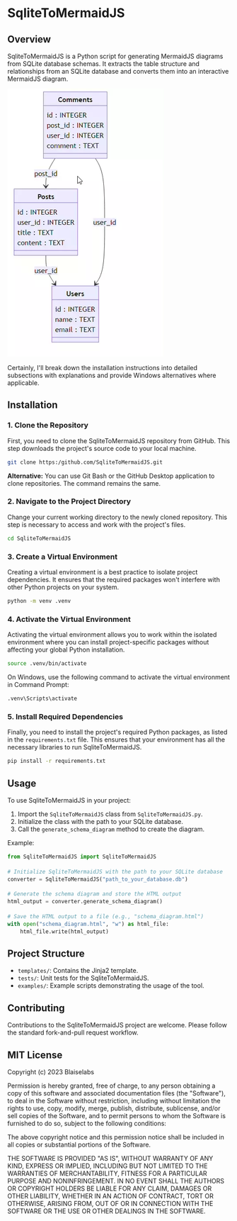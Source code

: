 # SqliteToMermaidJS

## Overview

SqliteToMermaidJS is a Python script for generating MermaidJS diagrams from SQLite database schemas. It extracts the table structure and relationships from an SQLite database and converts them into an interactive MermaidJS diagram.

![Animation of user interface](sq2m.webp)

Certainly, I'll break down the installation instructions into detailed subsections with explanations and provide Windows alternatives where applicable.

## Installation

### 1. Clone the Repository

First, you need to clone the SqliteToMermaidJS repository from GitHub. This step downloads the project's source code to your local machine.

```sh
git clone https:/github.com/SqliteToMermaidJS.git
```

**Alternative:** You can use Git Bash or the GitHub Desktop application to clone repositories. The command remains the same.

### 2. Navigate to the Project Directory

Change your current working directory to the newly cloned repository. This step is necessary to access and work with the project's files.

```sh
cd SqliteToMermaidJS
```

### 3. Create a Virtual Environment

Creating a virtual environment is a best practice to isolate project dependencies. It ensures that the required packages won't interfere with other Python projects on your system.

```sh
python -m venv .venv
```

### 4. Activate the Virtual Environment

Activating the virtual environment allows you to work within the isolated environment where you can install project-specific packages without affecting your global Python installation.

```sh
source .venv/bin/activate
```

On Windows, use the following command to activate the virtual environment in Command Prompt:

```sh
.venv\Scripts\activate
```

### 5. Install Required Dependencies

Finally, you need to install the project's required Python packages, as listed in the `requirements.txt` file. This ensures that your environment has all the necessary libraries to run SqliteToMermaidJS.

```sh
pip install -r requirements.txt
```

## Usage

To use SqliteToMermaidJS in your project:

1. Import the `SqliteToMermaidJS` class from `SqliteToMermaidJS.py`.
2. Initialize the class with the path to your SQLite database.
3. Call the `generate_schema_diagram` method to create the diagram.

Example:

```python
from SqliteToMermaidJS import SqliteToMermaidJS

# Initialize SqliteToMermaidJS with the path to your SQLite database
converter = SqliteToMermaidJS("path_to_your_database.db")

# Generate the schema diagram and store the HTML output
html_output = converter.generate_schema_diagram()

# Save the HTML output to a file (e.g., "schema_diagram.html")
with open("schema_diagram.html", "w") as html_file:
    html_file.write(html_output)
```

## Project Structure

- `templates/`: Contains the Jinja2 template.
- `tests/`: Unit tests for the SqliteToMermaidJS.
- `examples/`: Example scripts demonstrating the usage of the tool.

## Contributing

Contributions to the SqliteToMermaidJS project are welcome. Please follow the standard fork-and-pull request workflow.

## MIT License

Copyright (c) 2023 Blaiselabs

Permission is hereby granted, free of charge, to any person obtaining a copy
of this software and associated documentation files (the "Software"), to deal
in the Software without restriction, including without limitation the rights
to use, copy, modify, merge, publish, distribute, sublicense, and/or sell
copies of the Software, and to permit persons to whom the Software is
furnished to do so, subject to the following conditions:

The above copyright notice and this permission notice shall be included in all
copies or substantial portions of the Software.

THE SOFTWARE IS PROVIDED "AS IS", WITHOUT WARRANTY OF ANY KIND, EXPRESS OR
IMPLIED, INCLUDING BUT NOT LIMITED TO THE WARRANTIES OF MERCHANTABILITY,
FITNESS FOR A PARTICULAR PURPOSE AND NONINFRINGEMENT. IN NO EVENT SHALL THE
AUTHORS OR COPYRIGHT HOLDERS BE LIABLE FOR ANY CLAIM, DAMAGES OR OTHER
LIABILITY, WHETHER IN AN ACTION OF CONTRACT, TORT OR OTHERWISE, ARISING FROM,
OUT OF OR IN CONNECTION WITH THE SOFTWARE OR THE USE OR OTHER DEALINGS IN THE
SOFTWARE.
